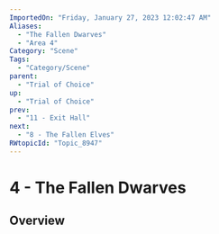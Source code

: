 ```yaml
---
ImportedOn: "Friday, January 27, 2023 12:02:47 AM"
Aliases:
  - "The Fallen Dwarves"
  - "Area 4"
Category: "Scene"
Tags:
  - "Category/Scene"
parent:
  - "Trial of Choice"
up:
  - "Trial of Choice"
prev:
  - "11 - Exit Hall"
next:
  - "8 - The Fallen Elves"
RWtopicId: "Topic_8947"
---
```

# 4 - The Fallen Dwarves
## Overview
